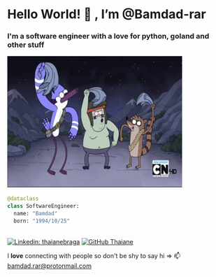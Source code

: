 <h1>Hello World! 👋 , I’m @Bamdad-rar</h1>
<h3>I'm a software engineer with a love for python, goland and other stuff</h3>
<p>
  <img  src="./ohh.gif" alt="ohhh" height="300" width="400" />
</p>

```python
@dataclass
class SoftwareEngineer:
  name: "Bamdad"
  born: "1994/10/25"
  
```


[![Linkedin: thaianebraga](https://img.shields.io/badge/-thaianebraga-blue?style=flat-square&logo=Linkedin&logoColor=white&link=https://www.linkedin.com/in/thaianebraga/)](https://www.linkedin.com/in/bamdadabbasian/)
[![GitHub Thaiane](https://img.shields.io/github/followers/thaiane?label=follow&style=social)](https://github.com/Bamdad-rar)

I <b>love</b> connecting with people so don't be shy to say hi => 📫 bamdad.rar@protonmail.com
